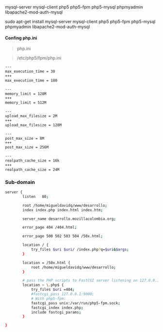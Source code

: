 
mysql-server
mysql-client
php5
php5-fpm
php5-mysql
phpmyadmin
libapache2-mod-auth-mysql


sudo apt-get install mysql-server mysql-client php5 php5-fpm php5-mysql phpmyadmin libapache2-mod-auth-mysql


#### Confing php.ini


> php.ini

> /etc/php5/fpm/php.ini

```bash
---
max_execution_time = 30
+++
max_execution_time = 180

--- 
memory_limit = 128M
+++
memory_limit = 512M

---
upload_max_filesize = 2M
+++
upload_max_filesize = 128M

---
post_max_size = 8M
+++
post_max_size = 256M

---
realpath_cache_size = 16k
+++
realpath_cache_size = 24M
```

### Sub-domain

```bash
server {
        listen   80;

        root /home/migueldavidq/www/desarrollo;
        index index.php index.html index.htm;

        server_name desarrollo.mozillacolombia.org;

        error_page 404 /404.html;

        error_page 500 502 503 504 /50x.html;

        location / {
            try_files $uri $uri/ /index.php?q=$uri&$args;
        }

        location = /50x.html {
            root /home/migueldavidq/www/desarrollo;
        }

        # pass the PHP scripts to FastCGI server listening on 127.0.0.1:9000
        location ~ \.php$ {
            try_files $uri =404;
            #fastcgi_pass 127.0.0.1:9000;
            # With php5-fpm:
            fastcgi_pass unix:/var/run/php5-fpm.sock;
            fastcgi_index index.php;
            include fastcgi_params;
        }

}
```
